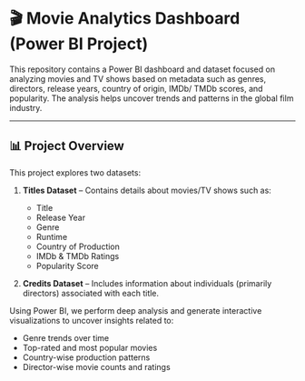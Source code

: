 # 🎬 Movie Analytics Dashboard (Power BI Project)

This repository contains a Power BI dashboard and dataset focused on analyzing movies and TV shows based on metadata such as genres, directors, release years, country of origin, IMDb/ TMDb scores, and popularity. The analysis helps uncover trends and patterns in the global film industry.

---

## 📊 Project Overview

This project explores two datasets:

1. **Titles Dataset** – Contains details about movies/TV shows such as:
   - Title
   - Release Year
   - Genre
   - Runtime
   - Country of Production
   - IMDb & TMDb Ratings
   - Popularity Score

2. **Credits Dataset** – Includes information about individuals (primarily directors) associated with each title.

Using Power BI, we perform deep analysis and generate interactive visualizations to uncover insights related to:

- Genre trends over time
- Top-rated and most popular movies
- Country-wise production patterns
- Director-wise movie counts and ratings




